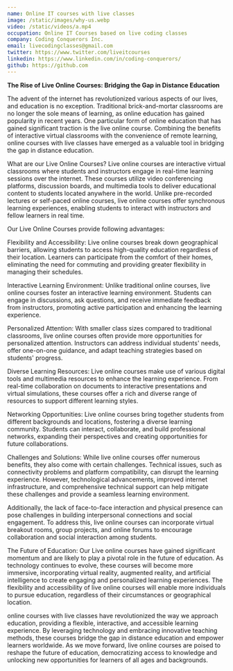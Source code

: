 ```yaml
---
name: Online IT courses with live classes
image: /static/images/why-us.webp
video: /static/videos/a.mp4
occupation: Online IT Courses based on live coding classes
company: Coding Conquerors Inc.
email: livecodingclasses@gmail.com
twitter: https://www.twitter.com/liveitcourses
linkedin: https://www.linkedin.com/in/coding-conquerors/
github: https://github.com
---
```


**The Rise of Live Online Courses: Bridging the Gap in Distance Education**

[//]: # (- Are you a computer science or an IT student who is afraid of coding?  We can help you in conquering this fear within a month. - Are you a computer science or an IT student who is worried about securing a job in IT? If yes, then we can guide you in securing an IT job.  - Are you an unemployed IT graduate who is lost in today's technology stack and not sure where to start.  If yes, we can help you in choosing the appropriate technology stack, and securing a job.{" "} - Are you a former IT professional who is newly immigrant but is not able to get a job? If yes, then you are in right place, we can help you in securing a job. - Are you a former IT graduate who is looking back to get an entry into the IT field?  If yes, then you are in the right place.)

The advent of the internet has revolutionized various aspects of our lives, and education is no exception. Traditional brick-and-mortar classrooms are no longer the sole means of learning, as online education has gained popularity in recent years. One particular form of online education that has gained significant traction is the live online course. Combining the benefits of interactive virtual classrooms with the convenience of remote learning, online courses with live classes have emerged as a valuable tool in bridging the gap in distance education.

What are our Live Online Courses?
Live online courses are interactive virtual classrooms where students and instructors engage in real-time learning sessions over the internet. These courses utilize video conferencing platforms, discussion boards, and multimedia tools to deliver educational content to students located anywhere in the world. Unlike pre-recorded lectures or self-paced online courses, live online courses offer synchronous learning experiences, enabling students to interact with instructors and fellow learners in real time.

Our Live Online Courses provide following advantages:

Flexibility and Accessibility: Live online courses break down geographical barriers, allowing students to access high-quality education regardless of their location. Learners can participate from the comfort of their homes, eliminating the need for commuting and providing greater flexibility in managing their schedules.

Interactive Learning Environment: Unlike traditional online courses, live online courses foster an interactive learning environment. Students can engage in discussions, ask questions, and receive immediate feedback from instructors, promoting active participation and enhancing the learning experience.

Personalized Attention: With smaller class sizes compared to traditional classrooms, live online courses often provide more opportunities for personalized attention. Instructors can address individual students' needs, offer one-on-one guidance, and adapt teaching strategies based on students' progress.

Diverse Learning Resources: Live online courses make use of various digital tools and multimedia resources to enhance the learning experience. From real-time collaboration on documents to interactive presentations and virtual simulations, these courses offer a rich and diverse range of resources to support different learning styles.

Networking Opportunities: Live online courses bring together students from different backgrounds and locations, fostering a diverse learning community. Students can interact, collaborate, and build professional networks, expanding their perspectives and creating opportunities for future collaborations.

Challenges and Solutions:
While live online courses offer numerous benefits, they also come with certain challenges. Technical issues, such as connectivity problems and platform compatibility, can disrupt the learning experience. However, technological advancements, improved internet infrastructure, and comprehensive technical support can help mitigate these challenges and provide a seamless learning environment.

Additionally, the lack of face-to-face interaction and physical presence can pose challenges in building interpersonal connections and social engagement. To address this, live online courses can incorporate virtual breakout rooms, group projects, and online forums to encourage collaboration and social interaction among students.

The Future of Education:
Our Live online courses have gained significant momentum and are likely to play a pivotal role in the future of education. As technology continues to evolve, these courses will become more immersive, incorporating virtual reality, augmented reality, and artificial intelligence to create engaging and personalized learning experiences. The flexibility and accessibility of live online courses will enable more individuals to pursue education, regardless of their circumstances or geographical location.

online courses with live classes have revolutionized the way we approach education, providing a flexible, interactive, and accessible learning experience. By leveraging technology and embracing innovative teaching methods, these courses bridge the gap in distance education and empower learners worldwide. As we move forward, live online courses are poised to reshape the future of education, democratizing access to knowledge and unlocking new opportunities for learners of all ages and backgrounds.

